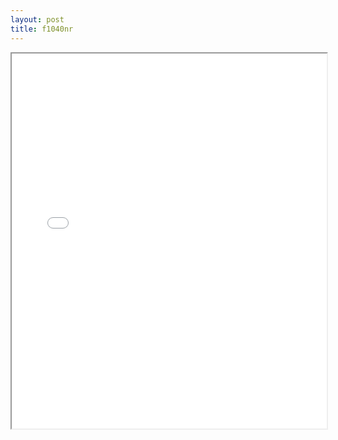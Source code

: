 ```yaml
---
layout: post
title: f1040nr
---
```


<div class="pdf-container">
<iframe src="/assets/pdfs/f1040nr.pdf" height="600" width="100%" allowFullScreen="true"></iframe>
</div>

